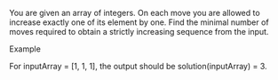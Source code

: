 You are given an array of integers. On each move you are allowed to increase exactly one of its element by one. Find the minimal number of moves required to obtain a strictly increasing sequence from the input.

Example

For inputArray = [1, 1, 1], the output should be
solution(inputArray) = 3.